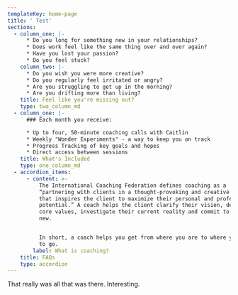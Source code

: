 ```yaml
---
templateKey: home-page
title: ' Test'
sections:
  - column_one: |-
      * Do you long for something new in your relationships?
      * Does work feel like the same thing over and over again?
      * Have you lost your passion?
      * Do you feel stuck?
    column_two: |-
      * Do you wish you were more creative?
      * Do you regularly feel irritated or angry?
      * Are you struggling to get up in the morning?
      * Are you drifting more than living?
    title: Feel like you're missing out?
    type: two_column_md
  - column_one: |-
      ### Each month you receive:

      * Up to four, 50-minute coaching calls with Caitlin
      * Weekly "Wonder Experiments" - a way to keep you on track
      * Progress Tracking of key goals and hopes
      * Direct access between sessions
    title: What's Included
    type: one_column_md
  - accordion_items:
      - content: >-
          The International Coaching Federation defines coaching as a
          “partnering with clients in a thought-provoking and creative process
          that inspires the client to maximize their personal and professional
          potential.” A coach helps the client clarify their vision, determine
          core values, investigate their current reality and commit to something
          new.


          In short, a coach helps you get from where you are to where you want
          to go.
        label: What is coaching?
    title: FAQs
    type: accordion
---
```

That really was all that was there. Interesting.
